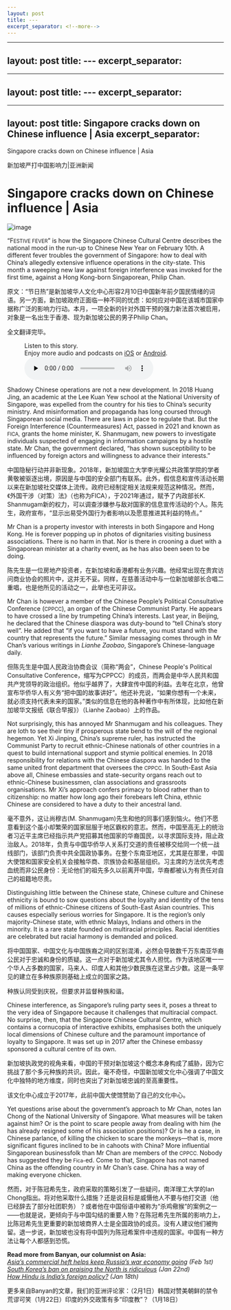 ```yaml
---
layout: post
title: ---
excerpt_separator: <!--more-->
---
```



<!--more-->

---
layout: post
title: ---
excerpt_separator: <!--more-->
---


<!--more-->

---
layout: post
title: ---
excerpt_separator: <!--more-->
---


<!--more-->

---
layout: post
title: Singapore cracks down on Chinese influence | Asia
excerpt_separator: <!--more-->
---


<!--more-->

Singapore cracks down on Chinese influence | Asia

新加坡严打中国影响力|亚洲新闻


# Singapore cracks down on Chinese influence | Asia

![image](https://images.weserv.nl/?url=www.economist.com/img/b/1280/720/90/media-assets/image/20240210_ASD001.jpg)

<div></div><p><span>“F</span><small>ESTIVE FEVER</small>” is how the Singapore Chinese Cultural Centre describes the national mood in the run-up to Chinese New Year on February 10th. A different fever troubles the government of Singapore: how to deal with China’s allegedly extensive influence operations in the city-state. This month a sweeping new law against foreign interference was invoked for the first time, against a Hong Kong-born Singaporean, Philip Chan. </p>

原文：“节日热”是新加坡华人文化中心形容2月10日中国新年前夕国民情绪的词语。另一方面，新加坡政府正面临一种不同的忧虑：如何应对中国在该城市国家中据称广泛的影响力行动。本月，一项全新的针对外国干预的强力新法首次被启用，对象是一名出生于香港、现为新加坡公民的男子Philip Chan。

全文翻译完毕。


<div><figure><div><figcaption>Listen to this story.</figcaption> <span>Enjoy more audio and podcasts on<!-- --> <a href="https://www.economist.comhttps://economist-app.onelink.me/d2eC/bed1b25" id="audio-ios-cta" rel="noreferrer" target="_blank">iOS</a> <!-- -->or<!-- --> <a href="https://www.economist.comhttps://economist-app.onelink.me/d2eC/7f3c199" id="audio-android-cta" rel="noreferrer" target="_blank">Android</a>.</span></div><audio controls="" id="audio-player" preload="none" src="https://www.economist.com/media-assets/audio/031%20Asia%20-%20Banyan-9e80b4ac72b4b8c09cb8c4ca87fffee1.mp3" title="Singapore cracks down on Chinese influence"><p>Your browser does not support the &lt;audio&gt; element.</p></audio><div><div></div></div></figure></div><p>Shadowy Chinese operations are not a new development. In 2018 Huang Jing, an academic at the Lee Kuan Yew school at the National University of Singapore, was expelled from the country for his ties to China’s security ministry. And misinformation and propaganda has long coursed through Singaporean social media. There are laws in place to regulate that. But the Foreign Interference (Countermeasures) Act, passed in 2021 and known as <small>FICA,</small> grants the home minister, K. Shanmugam, new powers to investigate individuals suspected of engaging in information campaigns by a hostile state. Mr Chan, the government declared, “has shown susceptibility to be influenced by foreign actors and willingness to advance their interests.”</p>

中国隐秘行动并非新现象。2018年，新加坡国立大学李光耀公共政策学院的学者黄敬被驱逐出境，原因是与中国的安全部门有联系。此外，假信息和宣传活动长期以来在新加坡社交媒体上流传。政府已经制定相关法规来规范这种情况。然而，《外国干涉（对策）法》（也称为FICA），于2021年通过，赋予了内政部长K. Shanmugam新的权力，可以调查涉嫌参与敌对国家的信息宣传活动的个人。陈先生，政府宣布，“显示出易受外国行为者影响以及愿意推进其利益的特点。”


<div><div><div id="econ-1"></div></div></div><p>Mr Chan is a property investor with interests in both Singapore and Hong Kong. He is forever popping up in photos of dignitaries visiting business associations. There is no harm in that. Nor is there in crooning a duet with a Singaporean minister at a charity event, as he has also been seen to be doing.</p>

陈先生是一位房地产投资者，在新加坡和香港都有业务兴趣。他经常出现在贵宾访问商业协会的照片中，这并无不妥。同样，在慈善活动中与一位新加坡部长合唱二重唱，也是他所见的活动之一，此举也无可非议。


<p>Mr Chan is however a member of the Chinese People’s Political Consultative Conference (<small>CPPCC</small>), an organ of the Chinese Communist Party. He appears to have crossed a line by trumpeting China’s interests. Last year, in Beijing, he declared that the Chinese diaspora was duty-bound to “tell China’s story well”. He added that “if you want to have a future, you must stand with the country that represents the future.” Similar messaging comes through in Mr Chan’s various writings in <i>Lianhe Zaobao</i>, Singapore’s Chinese-language daily. </p>

但陈先生是中国人民政治协商会议（简称“两会”，Chinese People's Political Consultative Conference，缩写为CPPCC）的成员，而两会是中华人民共和国共产党领导的政治组织。他似乎越界了，大肆宣传中国的利益。去年在北京，他曾宣布华侨华人有义务“把中国的故事讲好”。他还补充说，“如果你想有一个未来，就必须支持代表未来的国家。”类似的信息在他的各种著作中有所体现，比如他在新加坡华文报纸《联合早报》）（Lianhe Zaobao）上的作品。


<p>Not surprisingly, this has annoyed Mr Shanmugam and his colleagues. They are loth to see their tiny if prosperous state bend to the will of the regional hegemon. Yet Xi Jinping, China’s supreme ruler, has instructed the Communist Party to recruit ethnic-Chinese nationals of other countries in a quest to build international support and stymie political enemies. In 2018 responsibility for relations with the Chinese diaspora was handed to the same united front department that oversees the <small>CPPCC.</small> In South-East Asia above all, Chinese embassies and state-security organs reach out to ethnic-Chinese businessmen, clan associations and grassroots organisations. Mr Xi’s approach confers primacy to blood rather than to citizenship: no matter how long ago their forebears left China, ethnic Chinese are considered to have a duty to their ancestral land.</p>

毫不意外，这让尚穆古(M. Shanmugam)先生和他的同事们感到恼火。他们不愿意看到这个虽小却繁荣的国家屈服于地区霸权的意志。然而，中国至高无上的统治者习近平主席已经指示共产党招募其他国家的华裔国民，以寻求国际支持，阻止政治敌人。2018年，负责与中国华侨华人关系打交道的责任被移交给同一个统一战线部门，该部门负责中共全国政协事务。在整个东南亚地区，尤其是在那里，中国大使馆和国家安全机关会接触华商、宗族协会和基层组织。习主席的方法优先考虑血统而非公民身份：无论他们的祖先多久以前离开中国，华裔都被认为有责任对自己的祖籍地尽责。


<p>Distinguishing little between the Chinese state, Chinese culture and Chinese ethnicity is bound to sow questions about the loyalty and identity of the tens of millions of ethnic-Chinese citizens of South-East Asian countries. This causes especially serious worries for Singapore. It is the region’s only majority-Chinese state, with ethnic Malays, Indians and others in the minority. It is a rare state founded on multiracial principles. Racial identities are celebrated but racial harmony is demanded and policed.</p>

将中国国家、中国文化与中国族裔之间的区别混淆，必然会导致数千万东南亚华裔公民对于忠诚和身份的质疑。这一点对于新加坡尤其令人担忧。作为该地区唯一一个华人占多数的国家，马来人、印度人和其他少数民族在这里占少数。这是一条罕见的建立在多种族原则基础上成立的国家之路。

种族认同受到庆祝，但要求并监督种族和谐。


<div><div><div id="econ-2"></div></div></div><p>Chinese interference, as Singapore’s ruling party sees it, poses a threat to the very idea of Singapore because it challenges that multiracial compact. No surprise, then, that the Singapore Chinese Cultural Centre, which contains a cornucopia of interactive exhibits, emphasises both the uniquely local dimensions of Chinese culture and the paramount importance of loyalty to Singapore. It was set up in 2017 after the Chinese embassy sponsored a cultural centre of its own.</p>

新加坡执政党的视角来看，中国的干预对新加坡这个概念本身构成了威胁，因为它挑战了那个多元种族的共识。因此，毫不奇怪，中国新加坡文化中心强调了中国文化中独特的地方维度，同时也突出了对新加坡忠诚的至高重要性。

该文化中心成立于2017年，此前中国大使馆赞助了自己的文化中心。


<p>Yet questions arise about the government’s approach to Mr Chan, notes Ian Chong of the National University of Singapore. What measures will be taken against him? Or is the point to scare people away from dealing with him (he has already resigned some of his association positions)? Or is he a case, in Chinese parlance, of killing the chicken to scare the monkeys—that is, more significant figures inclined to be in cahoots with China? More influential Singaporean businessfolk than Mr Chan are members of the<small> CPPCC. </small>Nobody has suggested they be<small> Fica-</small>ed. Come to that, Singapore has not named China as the offending country in Mr Chan’s case. China has a way of making everyone chicken.</p>

然而，对于陈冠希先生，政府采取的策略引发了一些疑问，南洋理工大学的Ian Chong指出。将对他采取什么措施？还是说目标是威慑他人不要与他打交道（他已经辞去了部分社团职务）？或者他在中国俗语中被称为“杀鸡儆猴”的案例之一——也就是说，更倾向于与中国勾结的重要人物？在陈冠希先生所属的影响力上，比陈冠希先生更重要的新加坡商界人士是全国政协的成员。没有人建议他们被拘留。退一步说，新加坡也没有将中国列为陈冠希案件中违规的国家。中国有一种方法让每个人都感到恐慌。


<p><b>Read more from Banyan, our columnist on Asia: </b><br/><i><a href="https://www.economist.com/asia/2024/02/01/asias-commercial-heft-helps-keep-russias-war-economy-going">Asia’s commercial heft helps keep Russia’s war economy going</a> (Feb 1st)</i><br/><i><a href="https://www.economist.com/asia/2024/01/22/south-koreas-ban-on-praising-the-north-is-ridiculous">South Korea’s ban on praising the North is ridiculous</a> (Jan 22nd)</i><br/><i><a href="https://www.economist.com/asia/2024/01/18/how-hindu-is-indias-foreign-policy">How Hindu is India’s foreign policy?</a> (Jan 18th)</i></p>

更多来自Banyan的文章，我们的亚洲评论家：（2月1日）韩国对赞美朝鲜的禁令荒谬可笑（1月22日）印度的外交政策有多“印度教”？（1月18日）